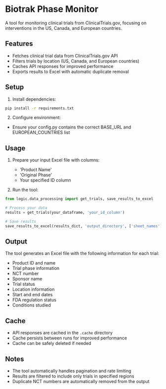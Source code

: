 # Biotrak Phase Monitor

A tool for monitoring clinical trials from ClinicalTrials.gov, focusing on interventions in the US, Canada, and European countries.

## Features

- Fetches clinical trial data from ClinicalTrials.gov API
- Filters trials by location (US, Canada, and European countries)
- Caches API responses for improved performance
- Exports results to Excel with automatic duplicate removal

## Setup

1. Install dependencies:
```bash
pip install -r requirements.txt
```

2. Configure environment:
- Ensure your config.py contains the correct BASE_URL and EUROPEAN_COUNTRIES list

## Usage

1. Prepare your input Excel file with columns:
   - 'Product Name'
   - 'Original Phase'
   - Your specified ID column

2. Run the tool:
```python
from logic.data_processing import get_trials, save_results_to_excel

# Process your data
results = get_trials(your_dataframe, 'your_id_column')

# Save results
save_results_to_excel(results_dict, 'output_directory', ['sheet_names'])
```

## Output

The tool generates an Excel file with the following information for each trial:
- Product ID and name
- Trial phase information
- NCT number
- Sponsor name
- Trial status
- Location information
- Start and end dates
- FDA regulation status
- Conditions studied

## Cache

- API responses are cached in the `.cache` directory
- Cache persists between runs for improved performance
- Cache can be safely deleted if needed

## Notes

- The tool automatically handles pagination and rate limiting
- Results are filtered to include only trials in specified regions
- Duplicate NCT numbers are automatically removed from the output 